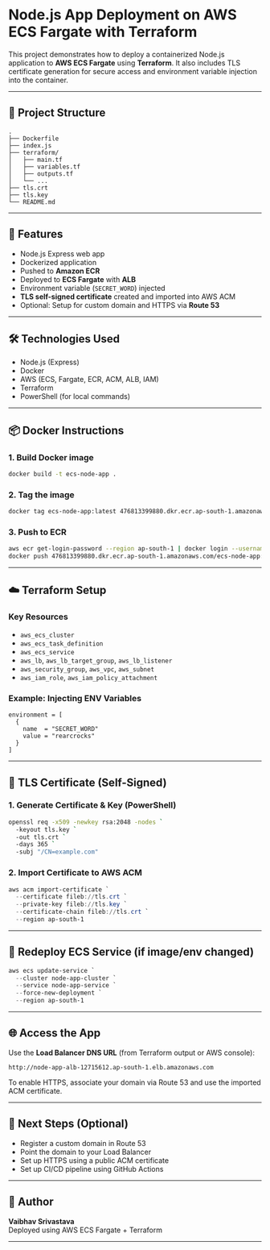 
# Node.js App Deployment on AWS ECS Fargate with Terraform

This project demonstrates how to deploy a containerized Node.js application to **AWS ECS Fargate** using **Terraform**. It also includes TLS certificate generation for secure access and environment variable injection into the container.

---

## 📁 Project Structure

```
.
├── Dockerfile
├── index.js
├── terraform/
│   ├── main.tf
│   ├── variables.tf
│   ├── outputs.tf
│   └── ...
├── tls.crt
├── tls.key
└── README.md
```

---

## 🚀 Features

- Node.js Express web app
- Dockerized application
- Pushed to **Amazon ECR**
- Deployed to **ECS Fargate** with **ALB**
- Environment variable (`SECRET_WORD`) injected
- **TLS self-signed certificate** created and imported into AWS ACM
- Optional: Setup for custom domain and HTTPS via **Route 53**

---

## 🛠️ Technologies Used

- Node.js (Express)
- Docker
- AWS (ECS, Fargate, ECR, ACM, ALB, IAM)
- Terraform
- PowerShell (for local commands)

---

## 📦 Docker Instructions

### 1. Build Docker image
```bash
docker build -t ecs-node-app .
```

### 2. Tag the image
```bash
docker tag ecs-node-app:latest 476813399880.dkr.ecr.ap-south-1.amazonaws.com/ecs-node-app:latest
```

### 3. Push to ECR
```bash
aws ecr get-login-password --region ap-south-1 | docker login --username AWS --password-stdin 476813399880.dkr.ecr.ap-south-1.amazonaws.com
docker push 476813399880.dkr.ecr.ap-south-1.amazonaws.com/ecs-node-app:latest
```

---

## ☁️ Terraform Setup

### Key Resources
- `aws_ecs_cluster`
- `aws_ecs_task_definition`
- `aws_ecs_service`
- `aws_lb`, `aws_lb_target_group`, `aws_lb_listener`
- `aws_security_group`, `aws_vpc`, `aws_subnet`
- `aws_iam_role`, `aws_iam_policy_attachment`

### Example: Injecting ENV Variables

```hcl
environment = [
  {
    name  = "SECRET_WORD"
    value = "rearcrocks"
  }
]
```

---

## 🔐 TLS Certificate (Self-Signed)

### 1. Generate Certificate & Key (PowerShell)
```bash
openssl req -x509 -newkey rsa:2048 -nodes `
  -keyout tls.key `
  -out tls.crt `
  -days 365 `
  -subj "/CN=example.com"
```

### 2. Import Certificate to AWS ACM
```powershell
aws acm import-certificate `
  --certificate fileb://tls.crt `
  --private-key fileb://tls.key `
  --certificate-chain fileb://tls.crt `
  --region ap-south-1
```

---

## 🔄 Redeploy ECS Service (if image/env changed)

```powershell
aws ecs update-service `
  --cluster node-app-cluster `
  --service node-app-service `
  --force-new-deployment `
  --region ap-south-1
```

---

## 🌐 Access the App

Use the **Load Balancer DNS URL** (from Terraform output or AWS console):

```text
http://node-app-alb-12715612.ap-south-1.elb.amazonaws.com
```

To enable HTTPS, associate your domain via Route 53 and use the imported ACM certificate.

---

## 📘 Next Steps (Optional)

- Register a custom domain in Route 53
- Point the domain to your Load Balancer
- Set up HTTPS using a public ACM certificate
- Set up CI/CD pipeline using GitHub Actions

---

## 🙌 Author

**Vaibhav Srivastava**  
Deployed using AWS ECS Fargate + Terraform

---

